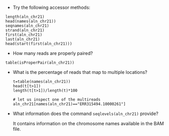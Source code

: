 * Try the following accessor methods:
```rconsole
length(aln_chr21)
head(names(aln_chr21))
seqnames(aln_chr21)
strand(aln_chr21)
first(aln_chr21)
last(aln_chr21)
head(start(first(aln_chr21)))
```

* How many reads are properly paired?
```rconsole
table(isProperPair(aln_chr21))
```

* What is the percentage of reads that map to multiple locations?

	```rconsole
	t=table(names(aln_chr21))
	head(t[t>1])
	length(t[t>1])/length(t)*100
	
	# let us inspect one of the multireads
	aln_chr21[names(aln_chr21)=="ERR315494.10000261"]
	```

* What information does the command `seqlevels(aln_chr21)` provide?

  It contains information on the chromosome names available in the BAM file.

